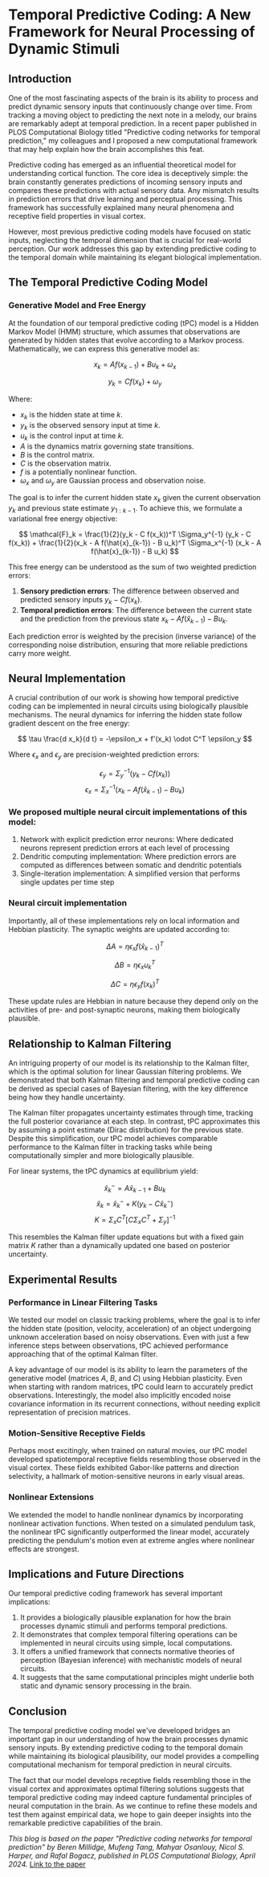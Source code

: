 # Temporal Predictive Coding: A New Framework for Neural Processing of Dynamic Stimuli

## Introduction
One of the most fascinating aspects of the brain is its ability to process and predict dynamic sensory inputs that 
continuously change over time. From tracking a moving object to predicting the next note in a melody, our brains are
remarkably adept at temporal prediction. In a recent paper published in PLOS Computational Biology titled 
"Predictive coding networks for temporal prediction," my colleagues and I proposed a new computational framework that
may help explain how the brain accomplishes this feat.

Predictive coding has emerged as an influential theoretical model for understanding cortical function. The core idea
is deceptively simple: the brain constantly generates predictions of incoming sensory inputs and compares these 
predictions with actual sensory data. Any mismatch results in prediction errors that drive learning and perceptual 
processing. This framework has successfully explained many neural phenomena and receptive field properties in visual cortex.

However, most previous predictive coding models have focused on static inputs, neglecting the temporal dimension that
is crucial for real-world perception. Our work addresses this gap by extending predictive coding to the temporal domain 
while maintaining its elegant biological implementation.

## The Temporal Predictive Coding Model
### Generative Model and Free Energy
At the foundation of our temporal predictive coding (tPC) model is a Hidden Markov Model (HMM) structure, 
which assumes that observations are generated by hidden states that evolve according to a Markov process.
Mathematically, we can express this generative model as:

$$
x_k = A f(x_{k-1}) + B u_k + \omega_x
$$

$$
y_k = C f(x_k) + \omega_y
$$

Where:
- $x_{k}$ is the hidden state at time $k$.
- $y_{k}$ is the observed sensory input at time $k$.
- $u_{k}$ is the control input at time $k$.
- $A$ is the dynamics matrix governing state transitions.
- $B$ is the control matrix.
- $C$ is the observation matrix.
- $f$ is a potentially nonlinear function.
- $\omega_x$ and $\omega_y$ are Gaussian process and observation noise.

The goal is to infer the current hidden state $x_{k}$ given the current observation $y_{k}$ and previous state estimate 
$y_{1:k-1}$. To achieve this, we formulate a variational free energy objective:

$$
\mathcal{F}_k = \frac{1}{2}(y_k - C f(x_k))^T \Sigma_y^{-1} (y_k - C f(x_k)) + \frac{1}{2}(x_k - A f(\hat{x}_{k-1}) - B u_k)^T \Sigma_x^{-1} (x_k - A f(\hat{x}_{k-1}) - B u_k)
$$

This free energy can be understood as the sum of two weighted prediction errors:
1. **Sensory prediction errors**: The difference between observed and predicted sensory inputs $y_k - Cf(x_k)$.
2. **Temporal prediction errors**: The difference between the current state and the prediction from the previous state
$x_k - Af(\hat{x}_{k-1}) - Bu_k$.

Each prediction error is weighted by the precision (inverse variance) of the corresponding noise distribution, 
ensuring that more reliable predictions carry more weight.

## Neural Implementation
A crucial contribution of our work is showing how temporal predictive coding can be implemented in neural circuits
using biologically plausible mechanisms. The neural dynamics for inferring the hidden state follow gradient descent
on the free energy:

$$
\tau \frac{d x_k}{d t} = -\epsilon_x + f'(x_k) \odot C^T \epsilon_y
$$

Where $\epsilon_x$ and $\epsilon_y$ are precision-weighted prediction errors:

$$
\epsilon_y = \Sigma_y^{-1} \left( y_k - C f(x_k) \right)
$$
$$
\epsilon_x = \Sigma_x^{-1} \left( x_k - A f(\hat{x}_{k-1}) - B u_k \right)
$$

### We proposed multiple neural circuit implementations of this model:
1. Network with explicit prediction error neurons: Where dedicated neurons represent prediction errors at each level of processing
2. Dendritic computing implementation: Where prediction errors are computed as differences between somatic and dendritic potentials
3. Single-iteration implementation: A simplified version that performs single updates per time step

### Neural circuit implementation

Importantly, all of these implementations rely on local information and Hebbian plasticity.
The synaptic weights are updated according to:

$$
\Delta A = \eta \epsilon_x f(\hat{x}_{k-1})^T
$$

$$
\Delta B = \eta \epsilon_x u_k^T
$$

$$
\Delta C = \eta \epsilon_y f(x_k)^T
$$


These update rules are Hebbian in nature because they depend only on the activities of pre- and post-synaptic neurons, 
making them biologically plausible.


## Relationship to Kalman Filtering
An intriguing property of our model is its relationship to the Kalman filter, which is the optimal solution for 
linear Gaussian filtering problems. We demonstrated that both Kalman filtering and temporal predictive coding can be
derived as special cases of Bayesian filtering, with the key difference being how they handle uncertainty.

The Kalman filter propagates uncertainty estimates through time, tracking the full posterior covariance at each step. 
In contrast, tPC approximates this by assuming a point estimate (Dirac distribution) for the previous state. Despite
this simplification, our tPC model achieves comparable performance to the Kalman filter in tracking tasks while being
computationally simpler and more biologically plausible.

For linear systems, the tPC dynamics at equilibrium yield:

$$
\hat{x}_k^- = A \hat{x}_{k-1} + B u_k
$$
$$
\hat{x}_k = \hat{x}_k^- + K(y_k - C\hat{x}_k^-)
$$
$$
K = \Sigma_x C^T \left[C \Sigma_x C^T + \Sigma_y \right]^{-1}
$$

This resembles the Kalman filter update equations but with a fixed gain matrix $K$ rather than a dynamically updated one 
based on posterior uncertainty.


## Experimental Results
### Performance in Linear Filtering Tasks
We tested our model on classic tracking problems, where the goal is to infer the hidden state 
(position, velocity, acceleration) of an object undergoing unknown acceleration based on noisy observations. 
Even with just a few inference steps between observations, tPC achieved performance approaching that of the 
optimal Kalman filter.

A key advantage of our model is its ability to learn the parameters of the generative model (matrices $A$, $B$, and $C$) 
using Hebbian plasticity. Even when starting with random matrices, tPC could learn to accurately predict observations. 
Interestingly, the model also implicitly encoded noise covariance information in its recurrent connections, without
needing explicit representation of precision matrices.

### Motion-Sensitive Receptive Fields
Perhaps most excitingly, when trained on natural movies, our tPC model developed spatiotemporal receptive fields
resembling those observed in the visual cortex. These fields exhibited Gabor-like patterns and direction selectivity,
a hallmark of motion-sensitive neurons in early visual areas.

### Nonlinear Extensions

We extended the model to handle nonlinear dynamics by incorporating nonlinear activation functions. When tested on a
simulated pendulum task, the nonlinear tPC significantly outperformed the linear model, accurately predicting the
pendulum's motion even at extreme angles where nonlinear effects are strongest.

## Implications and Future Directions
Our temporal predictive coding framework has several important implications:

1. It provides a biologically plausible explanation for how the brain processes dynamic stimuli and performs temporal predictions.
2. It demonstrates that complex temporal filtering operations can be implemented in neural circuits using simple, local computations.
3. It offers a unified framework that connects normative theories of perception (Bayesian inference) with mechanistic models of neural circuits.
4. It suggests that the same computational principles might underlie both static and dynamic sensory processing in the brain.


## Conclusion
The temporal predictive coding model we've developed bridges an important gap in our understanding of how the brain
processes dynamic sensory inputs. By extending predictive coding to the temporal domain while maintaining its biological
plausibility, our model provides a compelling computational mechanism for temporal prediction in neural circuits.

The fact that our model develops receptive fields resembling those in the visual cortex and approximates optimal 
filtering solutions suggests that temporal predictive coding may indeed capture fundamental principles of neural
computation in the brain. As we continue to refine these models and test them against empirical data, we hope to 
gain deeper insights into the remarkable predictive capabilities of the brain.

_This blog is based on the paper 
"Predictive coding networks for temporal prediction" by Beren Millidge, Mufeng Tang, Mahyar Osanlouy, Nicol S. Harper,
and Rafal Bogacz, published in PLOS Computational Biology, April 2024._ [Link to the paper](https://journals.plos.org/ploscompbiol/article?id=10.1371/journal.pcbi.1011183)

